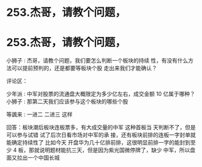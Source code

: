 # 253.杰哥，请教个问题，

# 253.杰哥，请教个问题，

小狮子 : 杰哥，请教个问题，我们要怎么判断一个板块的持续 性，有没有什么方法可以提前预判的，还是都要等板块个股 走出来我们才能确认？

评论区：

少年派 : 中军对股票的流通盘大概限定为多少亿左右，成交金额 10 亿属于哪种？ 小狮子 : 那第二天我们应该参与这个板块的哪些个股

等諷来 : 一进二 二进三 这样

回答：板块潮后板块连板票多，有大成交量的中军 这种首板当 天判断不了，但是可以参与试错 试了后次日看市场对中军的承 接，还有板块前排的连板一字封单就能确定持续性了 比如今天 开盘华为几十亿排前排，这很明显前排一字的能封到至少 4 板，那就说明题材能抗三天，但是因为紫光国微停牌了，缺少 中军，所以盘面又拉出一个中国长城